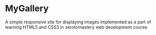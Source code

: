 # MyGallery
A simple responsive site for displaying images implemented as a part of learning HTML5 and CSS3 in zerotomastery web development course.
